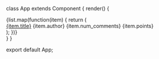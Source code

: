 

class App extends Component {
    render() {
        <div className="App">
            {list.map(function(item) {
                return (
                <div key={item.objectID}>
                <span>
                <a href={item.url}>{item.title}</a>
                </span>
                <span>{item.author}</span>
                <span>{item.num_comments}</span>
                <span>{item.points}</span>
                </div>
                );
            })}
        </div>
    }
}

export default App;


